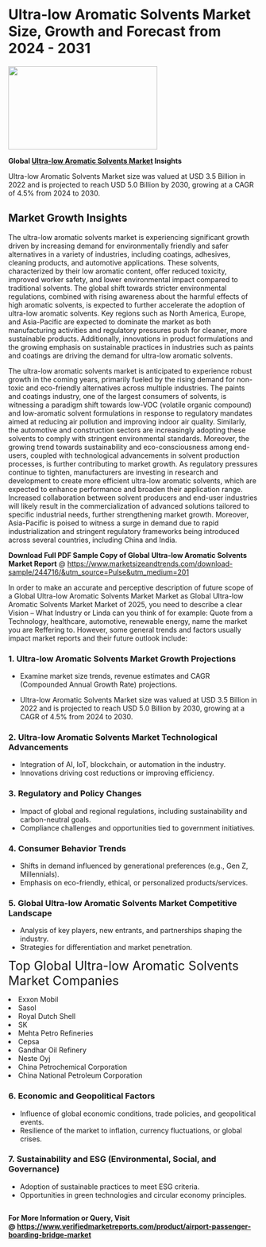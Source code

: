 <H1>Ultra-low Aromatic Solvents Market Size, Growth and Forecast from 2024 - 2031</H1><img class="aligncenter size-medium wp-image-584254" src="https://thirdeyenews.in/wp-content/uploads/2024/09/Global-Market-Research-300x168.jpeg" alt="" width="300" height="168" /><p><strong>Global&nbsp;<a href="https://www.marketsizeandtrends.com/download-sample/244716/&amp;utm_source=Pulse&amp;utm_medium=201">Ultra-low Aromatic Solvents Market</a> Insights</strong></p><p>Ultra-low Aromatic Solvents Market size was valued at USD 3.5 Billion in 2022 and is projected to reach USD 5.0 Billion by 2030, growing at a CAGR of 4.5% from 2024 to 2030.</p><p><h2>Market Growth Insights</h2> <p>The ultra-low aromatic solvents market is experiencing significant growth driven by increasing demand for environmentally friendly and safer alternatives in a variety of industries, including coatings, adhesives, cleaning products, and automotive applications. These solvents, characterized by their low aromatic content, offer reduced toxicity, improved worker safety, and lower environmental impact compared to traditional solvents. The global shift towards stricter environmental regulations, combined with rising awareness about the harmful effects of high aromatic solvents, is expected to further accelerate the adoption of ultra-low aromatic solvents. Key regions such as North America, Europe, and Asia-Pacific are expected to dominate the market as both manufacturing activities and regulatory pressures push for cleaner, more sustainable products. Additionally, innovations in product formulations and the growing emphasis on sustainable practices in industries such as paints and coatings are driving the demand for ultra-low aromatic solvents. </p> <p>The ultra-low aromatic solvents market is anticipated to experience robust growth in the coming years, primarily fueled by the rising demand for non-toxic and eco-friendly alternatives across multiple industries. The paints and coatings industry, one of the largest consumers of solvents, is witnessing a paradigm shift towards low-VOC (volatile organic compound) and low-aromatic solvent formulations in response to regulatory mandates aimed at reducing air pollution and improving indoor air quality. Similarly, the automotive and construction sectors are increasingly adopting these solvents to comply with stringent environmental standards. Moreover, the growing trend towards sustainability and eco-consciousness among end-users, coupled with technological advancements in solvent production processes, is further contributing to market growth. As regulatory pressures continue to tighten, manufacturers are investing in research and development to create more efficient ultra-low aromatic solvents, which are expected to enhance performance and broaden their application range. Increased collaboration between solvent producers and end-user industries will likely result in the commercialization of advanced solutions tailored to specific industrial needs, further strengthening market growth. Moreover, Asia-Pacific is poised to witness a surge in demand due to rapid industrialization and stringent regulatory frameworks being introduced across several countries, including China and India. </p><p><span class=""><strong>Download Full PDF Sample Copy of Global Ultra-low Aromatic Solvents Market Report</strong> @ <a href="https://www.marketsizeandtrends.com/download-sample/244716/&amp;utm_source=Pulse&amp;utm_medium=201" target="_blank">https://www.marketsizeandtrends.com/download-sample/244716/&amp;utm_source=Pulse&amp;utm_medium=201</a></span></p><p>In order to make an accurate and perceptive description of future scope of a Global&nbsp;Ultra-low Aromatic Solvents Market Market as Global&nbsp;Ultra-low Aromatic Solvents Market Market of 2025, you need to describe a clear Vision &ndash; What Industry or Linda can you think of for example: Quote from a Technology, healthcare, automotive, renewable energy, name the market you are Reffering to. However, some general trends and factors usually impact market reports and their future outlook include:</p><h3>1.&nbsp;<strong>Ultra-low Aromatic Solvents Market Growth Projections</strong></h3><ul><li>Examine market size trends, revenue estimates and CAGR (Compounded Annual Growth Rate) projections.</li><li><p>Ultra-low Aromatic Solvents Market size was valued at USD 3.5 Billion in 2022 and is projected to reach USD 5.0 Billion by 2030, growing at a CAGR of 4.5% from 2024 to 2030.</p></li></ul><h3>2.&nbsp;<strong>Ultra-low Aromatic Solvents Market Technological Advancements</strong></h3><ul><li>Integration of AI, IoT, blockchain, or automation in the industry.</li><li>Innovations driving cost reductions or improving efficiency.</li></ul><h3>3.&nbsp;<strong>Regulatory and Policy Changes</strong></h3><ul><li>Impact of global and regional regulations, including sustainability and carbon-neutral goals.</li><li>Compliance challenges and opportunities tied to government initiatives.</li></ul><h3>4.&nbsp;<strong>Consumer Behavior Trends</strong></h3><ul><li>Shifts in demand influenced by generational preferences (e.g., Gen Z, Millennials).</li><li>Emphasis on eco-friendly, ethical, or personalized products/services.</li></ul><h3>5.&nbsp;<strong>Global Ultra-low Aromatic Solvents Market Competitive Landscape</strong></h3><ul><li>Analysis of key players, new entrants, and partnerships shaping the industry.</li><li>Strategies for differentiation and market penetration.</li></ul><p data-pm-slice="1 1 []"><span style="color: inherit; font-family: inherit; font-size: 25px;">Top Global Ultra-low Aromatic Solvents Market Companies</span></p><div class="" data-test-id=""><p><li>Exxon Mobil</li><li> Sasol</li><li> Royal Dutch Shell</li><li> SK</li><li> Mehta Petro Refineries</li><li> Cepsa</li><li> Gandhar Oil Refinery</li><li> Neste Oyj</li><li> China Petrochemical Corporation</li><li> China National Petroleum Corporation</li></p></div><h3>6.&nbsp;<strong>Economic and Geopolitical Factors</strong></h3><ul><li>Influence of global economic conditions, trade policies, and geopolitical events.</li><li>Resilience of the market to inflation, currency fluctuations, or global crises.</li></ul><h3>7.&nbsp;<strong>Sustainability and ESG (Environmental, Social, and Governance)</strong></h3><ul><li>Adoption of sustainable practices to meet ESG criteria.</li><li>Opportunities in green technologies and circular economy principles.</li></ul><h2><strong style="font-size: 14px;">For More Information or Query, Visit @&nbsp;</strong><a style="background-color: #ffffff; font-size: 14px;" href="https://www.marketsizeandtrends.com/report/ultra-low-aromatic-solvents-market/" target="_blank">https://www.verifiedmarketreports.com/product/airport-passenger-boarding-bridge-market</a></h2>
